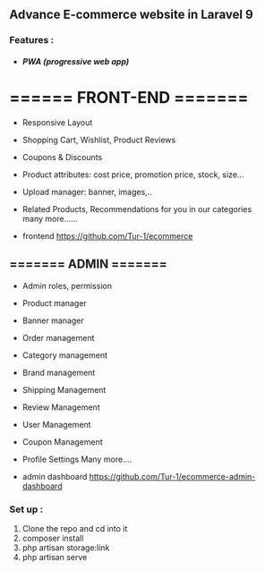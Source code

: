  

## Advance E-commerce website in  Laravel 9
 

### Features :
- ##### PWA (progressive web app)
# ====== FRONT-END =======

- Responsive Layout
- Shopping Cart, Wishlist, Product Reviews
- Coupons & Discounts
- Product attributes: cost price, promotion price, stock, size... 
 
- Upload manager: banner, images,..  
- Related Products, Recommendations for you in our categories  
many more......

- frontend   https://github.com/Tur-1/ecommerce

## ======= ADMIN =======

- Admin roles, permission
- Product manager 
- Banner manager
- Order management
- Category management
- Brand management
- Shipping Management
- Review Management 
- User Management
- Coupon Management
- Profile Settings
Many more....

- admin dashboard   https://github.com/Tur-1/ecommerce-admin-dashboard
 
### Set up :

1. Clone the repo and cd into it
2. composer install
3. php artisan storage:link
4. php artisan serve     
 
 


 

